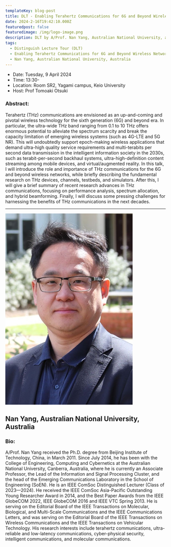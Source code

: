```yaml
---
templateKey: blog-post
title: DLT - Enabling Terahertz Communications for 6G and Beyond Wireless Networks
date: 2024-2-16T19:42:10.000Z
featuredpost: false
featuredimage: /img/logo-image.png
description: DLT by A/Prof. Nan Yang, Australian National University, at Keio University.
tags:
  - Distinguish Lecture Tour (DLT)
  - Enabling Terahertz Communications for 6G and Beyond Wireless Networks
  - Nan Yang, Australian National University, Australia
---
```


- Date: Tuesday, 9 April 2024
- Time: 13:30-
- Location: Room SR2, Yagami campus, Keio University
- Host: Prof Tomoaki Otsuki

### Abstract:

Terahertz (THz) communications are envisioned as an up-and-coming and pivotal wireless technology for the sixth generation (6G) and beyond era. In particular, the ultra-wide THz band ranging from 0.1 to 10 THz offers enormous potential to alleviate the spectrum scarcity and break the capacity limitation of emerging wireless systems (such as 4G-LTE and 5G NR). This will undoubtedly support epoch-making wireless applications that demand ultra-high quality service requirements and multi-terabits per second data transmission in the intelligent information society in the 2030s, such as terabit-per-second backhaul systems, ultra-high-definition content streaming among mobile devices, and virtual/augmented reality. In this talk, I will introduce the role and importance of THz communications for the 6G and beyond wireless networks, while briefly describing the fundamental research on THz devices, channels, testbeds, and simulators. After this, I will give a brief summary of recent research advances in THz communications, focusing on performance analysis, spectrum allocation, and hybrid beamforming. Finally, I will discuss some pressing challenges for harnessing the benefits of THz communications in the next decades.

---

![Nan Yang](Nan-Yang-400x600.jpg)

## Nan Yang, Australian National University, Australia

### Bio:

A/Prof. Nan Yang received the Ph.D. degree from Beijing Institute of Technology, China, in March 2011. Since July 2014, he has been with the College of Engineering, Computing and Cybernetics at the Australian National University, Canberra, Australia, where he is currently an Associate Professor, the Lead of the Information and Signal Processing Cluster, and the head of the Emerging Communications Laboratory in the School of Engineering (SoEN). He is an IEEE ComSoc Distinguished Lecturer (Class of 2023—2024). He received the IEEE ComSoc Asia-Pacific Outstanding Young Researcher Award in 2014, and the Best Paper Awards from the IEEE GlobeCOM 2022, IEEE GlobeCOM 2016 and IEEE VTC Spring 2013. He is serving on the Editorial Board of the IEEE Transactions on Molecular, Biological, and Multi-Scale Communications and the IEEE Communications Letters, and was serving on the Editorial Board of the IEEE Transactions on Wireless Communications and the IEEE Transactions on Vehicular Technology. His research interests include terahertz communications, ultra-reliable and low-latency communications, cyber-physical security, intelligent communications, and molecular communications.
